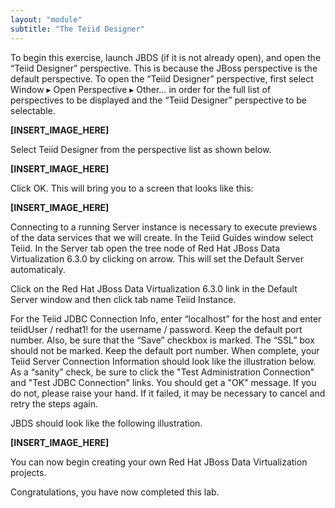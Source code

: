 ```yaml
---
layout: "module"
subtitle: "The Teiid Designer"
---
```


To begin this exercise, launch JBDS (if it is not already open), and open the “Teiid Designer” perspective. This is because the JBoss perspective is the default perspective. To open the “Teiid Designer” perspective, first select Window ▸ Open Perspective ▸ Other…​ in order for the full list of perspectives to be displayed and the “Teiid Designer” perspective to be selectable.

**[INSERT_IMAGE_HERE]**

Select Teiid Designer from the perspective list as shown below.

**[INSERT_IMAGE_HERE]**

Click OK. This will bring you to a screen that looks like this:

**[INSERT_IMAGE_HERE]**

Connecting to a running Server instance is necessary to execute previews of the data services that we will create. In the Teiid Guides window select Teiid. In the Server tab open the tree node of Red Hat JBoss Data Virtualization 6.3.0 by clicking on arrow. This will set the Default Server automaticaly.

Click on the Red Hat JBoss Data Virtualization 6.3.0 link in the Default Server window and then click tab name Teiid Instance.

For the Teiid JDBC Connection Info, enter “localhost” for the host and enter teiidUser / redhat1! for the username / password. Keep the default port number. Also, be sure that the “Save” checkbox is marked. The “SSL” box should not be marked. Keep the default port number. When complete, your Teiid Server Connection Information should look like the illustration below. As a “sanity” check, be sure to click the "Test Administration Connection" and "Test JDBC Connection" links. You should get a "OK" message. If you do not, please raise your hand. If it failed, it may be necessary to cancel and retry the steps again.

JBDS should look like the following illustration.

**[INSERT_IMAGE_HERE]**

You can now begin creating your own Red Hat JBoss Data Virtualization projects.

Congratulations, you have now completed this lab.

